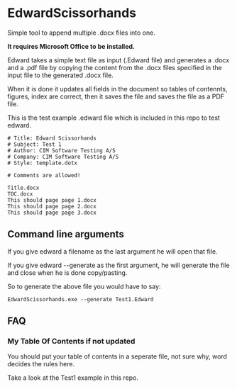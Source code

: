 EdwardScissorhands
==================

Simple tool to append multiple .docx files into one.

**It requires Microsoft Office to be installed.**

Edward takes a simple text file as input (.Edward file) and generates a .docx and a .pdf file by copying the content from the .docx files specified in the input file to the generated .docx file.

When it is done it updates all fields in the document so tables of contennts, figures, index are correct, then it saves the file and saves the file as a PDF file.

This is the test example .edward file which is included in this repo to test edward.

    # Title: Edward Scissorhands
    # Subject: Test 1
    # Author: CIM Software Testing A/S
    # Company: CIM Software Testing A/S
    # Style: template.dotx
    
    # Comments are allowed!
    
    Title.docx
    TOC.docx
    This should page page 1.docx
    This should page page 2.docx
    This should page page 3.docx

Command line arguments
----------------------
If you give edward a filename as the last argument he will open that file.

If you give edward --generate as the first argument, he will generate the file and close when he is done copy/pasting.

So to generate the above file you would have to say:

    EdwardScissorhands.exe --generate Test1.Edward

FAQ
---

### My Table Of Contents if not updated

You should put your table of contents in a seperate file, not sure why, word decides the rules here.

Take a look at the Test1 example in this repo.
